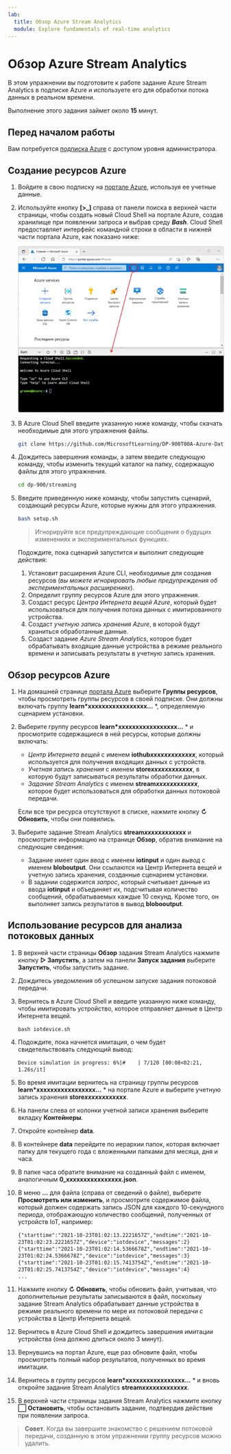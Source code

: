 ```yaml
---
lab:
  title: Обзор Azure Stream Analytics
  module: Explore fundamentals of real-time analytics
---
```


# Обзор Azure Stream Analytics

В этом упражнении вы подготовите к работе задание Azure Stream Analytics в подписке Azure и используете его для обработки потока данных в реальном времени.

Выполнение этого задания займет около **15** минут.

## Перед началом работы

Вам потребуется [подписка Azure](https://azure.microsoft.com/free) с доступом уровня администратора.

## Создание ресурсов Azure

1. Войдите в свою подписку на [портале Azure](https://portal.azure.com), используя ее учетные данные.

1. Используйте кнопку **[\>_]** справа от панели поиска в верхней части страницы, чтобы создать новый Cloud Shell на портале Azure, создав хранилище при появлении запроса и выбрав среду ***Bash***. Cloud Shell предоставляет интерфейс командной строки в области в нижней части портала Azure, как показано ниже:

    ![Портал Azure с областью Cloud Shell](./images/cloud-shell.png)

1. В Azure Cloud Shell введите указанную ниже команду, чтобы скачать необходимые для этого упражнения файлы.

    ```bash
    git clone https://github.com/MicrosoftLearning/DP-900T00A-Azure-Data-Fundamentals dp-900
    ```

1. Дождитесь завершения команды, а затем введите следующую команду, чтобы изменить текущий каталог на папку, содержащую файлы для этого упражнения.

    ```bash
    cd dp-900/streaming
    ```

1. Введите приведенную ниже команду, чтобы запустить сценарий, создающий ресурсы Azure, которые нужны для этого упражнения.

    ```bash
    bash setup.sh
    ```

    > Игнорируйте все предупреждающие сообщения о будущих изменениях и экспериментальных функциях.

    Подождите, пока сценарий запустится и выполнит следующие действия:

    1. Установит расширения Azure CLI, необходимые для создания ресурсов (*вы можете игнорировать любые предупреждения об экспериментальных расширениях*).
    1. Определит группу ресурсов Azure для этого упражнения.
    1. Создаст ресурс *Центра Интернета вещей Azure*, который будет использоваться для получения потока данных с имитированного устройства.
    1. Создаст *учетную запись хранения Azure*, в которой будут храниться обработанные данные.
    1. Создаст задание *Azure Stream Analytics*, которое будет обрабатывать входящие данные устройства в режиме реального времени и записывать результаты в учетную запись хранения.

## Обзор ресурсов Azure

1. На домашней странице [портала Azure](https://portal.azure.com?azure-portal=true) выберите **Группы ресурсов**, чтобы просмотреть группы ресурсов в своей подписке. Они должны включать группу **learn*xxxxxxxxxxxxxxxxx…** *, определяемую сценарием установки.
2. Выберите группу ресурсов **learn*xxxxxxxxxxxxxxxxx…** * и просмотрите содержащиеся в ней ресурсы, которые должны включать:
    - *Центр Интернета вещей* с именем **iothub*xxxxxxxxxxxxx***, который используется для получения входящих данных с устройств.
    - *Учетная запись хранения* с именем **store*xxxxxxxxxxxx***, в которую будут записываться результаты обработки данных.
    - *Задание Stream Analytics* с именем **stream*xxxxxxxxxxxx***, которое будет использоваться для обработки данных потоковой передачи.

    Если все три ресурса отсутствуют в списке, нажмите кнопку **&#8635; Обновить**, чтобы они появились.

3. Выберите задание Stream Analytics **stream*xxxxxxxxxxxx*** и просмотрите информацию на странице **Обзор**, обратив внимание на следующие сведения:
    - Задание имеет один *ввод* с именем **iotinput** и один *вывод* с именем **bloboutput**. Они ссылаются на Центр Интернета вещей и учетную запись хранения, созданные сценарием установки.
    - В задании содержится *запрос*, который считывает данные из ввода **iotinput** и объединяет их, подсчитывая количество сообщений, обрабатываемых каждые 10 секунд. Кроме того, он выполняет запись результатов в вывод **blobooutput**.

## Использование ресурсов для анализа потоковых данных

1. В верхней части страницы **Обзор** задания Stream Analytics нажмите кнопку **&#9655; Запустить**, а затем на панели **Запуск задания** выберите **Запустить**, чтобы запустить задание.
2. Дождитесь уведомления об успешном запуске задания потоковой передачи.
3. Вернитесь в Azure Cloud Shell и введите указанную ниже команду, чтобы имитировать устройство, которое отправляет данные в Центр Интернета вещей.

    ```
    bash iotdevice.sh
    ```

4. Подождите, пока начнется имитация, о чем будет свидетельствовать следующий вывод:

    ```
    Device simulation in progress: 6%|#    | 7/120 [00:08<02:21, 1.26s/it]
    ```

5. Во время имитации вернитесь на страницу группы ресурсов **learn*xxxxxxxxxxxxxxxxx…** * на портале Azure и выберите учетную запись хранения **store*xxxxxxxxxxxx***.
6. На панели слева от колонки учетной записи хранения выберите вкладку **Контейнеры**.
7. Откройте контейнер **data**.
8. В контейнере **data** перейдите по иерархии папок, которая включает папку для текущего года с вложенными папками для месяца, дня и часа.
9. В папке часа обратите внимание на созданный файл с именем, аналогичным **0_xxxxxxxxxxxxxxxx.json**.
10. В меню **…** для файла (справа от сведений о файле), выберите **Просмотреть или изменить**, и просмотрите содержимое файла, который должен содержать запись JSON для каждого 10-секундного периода, отображающую количество сообщений, полученных от устройств IoT, например:

    ```
    {"starttime":"2021-10-23T01:02:13.2221657Z","endtime":"2021-10-23T01:02:23.2221657Z","device":"iotdevice","messages":2}
    {"starttime":"2021-10-23T01:02:14.5366678Z","endtime":"2021-10-23T01:02:24.5366678Z","device":"iotdevice","messages":3}
    {"starttime":"2021-10-23T01:02:15.7413754Z","endtime":"2021-10-23T01:02:25.7413754Z","device":"iotdevice","messages":4}
    ...
    ```

11. Нажмите кнопку **&#8635; Обновить**, чтобы обновить файл, учитывая, что дополнительные результаты записываются в файл, поскольку задание Stream Analytics обрабатывает данные устройства в режиме реального времени по мере их потоковой передачи с устройства в Центр Интернета вещей.
12. Вернитесь в Azure Cloud Shell и дождитесь завершения имитации устройства (она должно длиться около 3 минут).
13. Вернувшись на портал Azure, еще раз обновите файл, чтобы просмотреть полный набор результатов, полученных во время имитации.
14. Вернитесь в группу ресурсов **learn*xxxxxxxxxxxxxxxxx…** * и вновь откройте задание Stream Analytics **stream*xxxxxxxxxxxxx***.
15. В верхней части страницы задания Stream Analytics нажмите кнопку **&#11036; Остановить**, чтобы остановить задание, подтвердив действие при появлении запроса.

> **Совет**. Когда вы завершите знакомство с решением потоковой передачи, созданную в этом упражнении группу ресурсов можно удалить.
